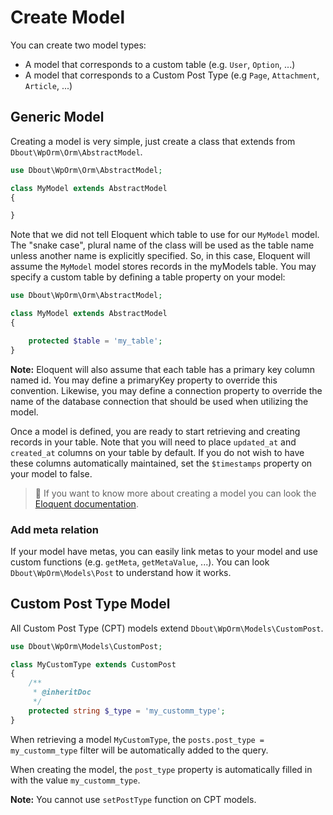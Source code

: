 # Create Model

You can create two model types:

- A model that corresponds to a custom table (e.g. `User`, `Option`, ...)
- A model that corresponds to a Custom Post Type (e.g `Page`, `Attachment`, `Article`, ...)

## Generic Model

Creating a model is very simple, just create a class that extends from `Dbout\WpOrm\Orm\AbstractModel`.

```php
use Dbout\WpOrm\Orm\AbstractModel;

class MyModel extends AbstractModel 
{

}
```

Note that we did not tell Eloquent which table to use for our `MyModel` model. The "snake case", plural name of the class will be used as the table name unless another name is explicitly specified. So, in this case, Eloquent will assume the `MyModel` model stores records in the myModels table. You may specify a custom table by defining a table property on your model:

```php
use Dbout\WpOrm\Orm\AbstractModel;

class MyModel extends AbstractModel
{

    protected $table = 'my_table';
}
```

**Note:** Eloquent will also assume that each table has a primary key column named id. You may define a primaryKey property to override this convention. Likewise, you may define a connection property to override the name of the database connection that should be used when utilizing the model.

Once a model is defined, you are ready to start retrieving and creating records in your table. Note that you will need to place `updated_at` and `created_at` columns on your table by default. If you do not wish to have these columns automatically maintained, set the `$timestamps` property on your model to false.

> 📘 If you want to know more about creating a model you can look the [Eloquent documentation](https://laravel.com/docs/5.0/eloquent#basic-usage).

### Add meta relation

If your model have metas, you can easily link metas to your model and use custom functions (e.g. `getMeta`, `getMetaValue`, ...). You can look `Dbout\WpOrm\Models\Post` to understand how it works.

## Custom Post Type Model

All Custom Post Type (CPT) models extend `Dbout\WpOrm\Models\CustomPost`.

```php
use Dbout\WpOrm\Models\CustomPost;

class MyCustomType extends CustomPost
{
    /**
     * @inheritDoc
     */
    protected string $_type = 'my_customm_type';
}
```

When retrieving a model `MyCustomType`, the `posts.post_type = my_customm_type` filter will be automatically added to the query.

When creating the model, the `post_type` property is automatically filled in with the value `my_customm_type`.

**Note:** You cannot use `setPostType` function on CPT models.
